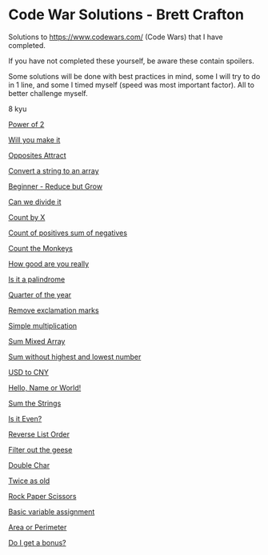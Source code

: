 # Code War Solutions - Brett Crafton
Solutions to https://www.codewars.com/ (Code Wars) that I have completed.<br>

If you have not completed these yourself, be aware these contain spoilers.

Some solutions will be done with best practices in mind, some I will try to do in 1 line, and some I timed myself (speed was most important factor). All to better challenge myself.

8 kyu

<a target="_blank" rel="noopener noreferrer" href="https://brettcrafton.github.io/CodeWars-JavaScript/Powers%20of%202/index.html">Power of 2</a>

<a target="_blank" rel="noopener noreferrer" href="https://brettcrafton.github.io/CodeWars-JavaScript/Will%20you%20make%20it/index.html">Will you make it</a>

<a target="_blank" rel="noopener noreferrer" href="https://brettcrafton.github.io/CodeWars-JavaScript/Opposites%20Attract/index.html">Opposites Attract</a>

<a target="_blank" rel="noopener noreferrer" href="https://brettcrafton.github.io/CodeWars-JavaScript/Convert%20a%20string%20to%20an%20array/index.html">Convert a string to an array</a>

<a target="_blank" rel="noopener noreferrer" href="https://brettcrafton.github.io/CodeWars-JavaScript/Beginner%20-%20Reduce%20but%20Grow/index.html">Beginner - Reduce but Grow</a>

<a target="_blank" rel="noopener noreferrer" href="https://brettcrafton.github.io/CodeWars-JavaScript/Can%20we%20divide%20it/index.html">Can we divide it</a>

<a target="_blank" rel="noopener noreferrer" href="https://brettcrafton.github.io/CodeWars-JavaScript/Count%20by%20X/index.html">Count by X</a>

<a target="_blank" rel="noopener noreferrer" href="https://brettcrafton.github.io/CodeWars-JavaScript/Count%20of%20positives%20sum%20of%20negatives/index.html">Count of positives sum of negatives</a>

<a target="_blank" rel="noopener noreferrer" href="https://brettcrafton.github.io/CodeWars-JavaScript/Count%20the%20Monkeys/index.html">Count the Monkeys</a>

<a target="_blank" rel="noopener noreferrer" href="https://brettcrafton.github.io/CodeWars-JavaScript/How%20good%20are%20you%20really/index.html">How good are you really</a>

<a target="_blank" rel="noopener noreferrer" href="https://brettcrafton.github.io/CodeWars-JavaScript/Is%20it%20a%20palindrome/index.html">Is it a palindrome</a>

<a target="_blank" rel="noopener noreferrer" href="https://brettcrafton.github.io/CodeWars-JavaScript/Quarter%20of%20the%20year/index.html">Quarter of the year</a>

<a target="_blank" rel="noopener noreferrer" href="https://brettcrafton.github.io/CodeWars-JavaScript/Remove%20exclamation%20marks/index.html">Remove exclamation marks</a>

<a target="_blank" rel="noopener noreferrer" href="https://brettcrafton.github.io/CodeWars-JavaScript/Simple%20multiplication/index.html">Simple multiplication</a>

<a target="_blank" rel="noopener noreferrer" href="https://brettcrafton.github.io/CodeWars-JavaScript/Sum%20Mixed%20Array/index.html">Sum Mixed Array</a>

<a target="_blank" rel="noopener noreferrer" href="https://brettcrafton.github.io/CodeWars-JavaScript/Sum%20without%20highest%20and%20lowest%20number/index.html">Sum without highest and lowest number</a>

<a target="_blank" rel="noopener noreferrer" href="https://brettcrafton.github.io/CodeWars-JavaScript/USD%20to%20CNY/index.html">USD to CNY</a>

<a target="_blank" rel="noopener noreferrer" href="https://brettcrafton.github.io/CodeWars-JavaScript/Hello%2C%20Name%20or%20World/index.html">Hello, Name or World!</a>

<a target="_blank" rel="noopener noreferrer" href="https://brettcrafton.github.io/CodeWars-JavaScript/Sum%20The%20Strings/index.html">Sum the Strings</a>

<a target="_blank" rel="noopener noreferrer" href="https://brettcrafton.github.io/CodeWars-JavaScript/main/Is%20it%20Even/index.html">Is it Even?</a>

<a target="_blank" rel="noopener noreferrer" href="https://brettcrafton.github.io/CodeWars-JavaScript/main/Reverse%20List%20Order/index.html">Reverse List Order</a>

<a target="_blank" rel="noopener noreferrer" href="https://brettcrafton.github.io/CodeWars-JavaScript/main/Filter%20out%20the%20geese/index.html">Filter out the geese</a>

<a target="_blank" rel="noopener noreferrer" href="https://brettcrafton.github.io/CodeWars-JavaScript/main/Double%20Char/index.html">Double Char</a>

<a target="_blank" rel="noopener noreferrer" href="https://brettcrafton.github.io/CodeWars-JavaScript/main/Twice%20as%20old/index.html">Twice as old</a>

<a target="_blank" rel="noopener noreferrer" href="https://brettcrafton.github.io/CodeWars-JavaScript/main/Rock%20Paper%20Scissors/index.html">Rock Paper Scissors</a>

<a target="_blank" rel="noopener noreferrer" href="https://brettcrafton.github.io/CodeWars-JavaScript/main/Basic%20variable%20assignment/index.html">Basic variable assignment</a>

<a target="_blank" rel="noopener noreferrer" href="https://brettcrafton.github.io/CodeWars-JavaScript/main/Area%20or%20Perimeter/index.html">Area or Perimeter</a>

<a target="_blank" rel="noopener noreferrer" href="https://brettcrafton.github.io/CodeWars-JavaScript/main/Do%20I%20get%20a%20bonus/index.html">Do I get a bonus?</a>
